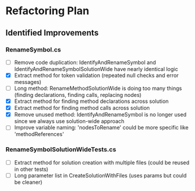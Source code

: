 # Refactoring Plan

## Identified Improvements

### RenameSymbol.cs
- [ ] Remove code duplication: IdentifyAndRenameSymbol and IdentifyAndRenameSymbolSolutionWide have nearly identical logic
- [x] Extract method for token validation (repeated null checks and error messages)
- [ ] Long method: RenameMethodSolutionWide is doing too many things (finding declarations, finding calls, replacing nodes)
- [x] Extract method for finding method declarations across solution
- [x] Extract method for finding method calls across solution
- [x] Remove unused method: IdentifyAndRenameSymbol is no longer used since we always use solution-wide approach
- [ ] Improve variable naming: 'nodesToRename' could be more specific like 'methodReferences'

### RenameSymbolSolutionWideTests.cs
- [ ] Extract method for solution creation with multiple files (could be reused in other tests)
- [ ] Long parameter list in CreateSolutionWithFiles (uses params but could be cleaner)
